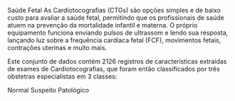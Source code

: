 Saúde Fetal
As Cardiotocografias (CTGs) são opções simples e de baixo custo para avaliar a saúde fetal, permitindo que os profissionais de saúde atuem na prevenção da mortalidade infantil e materna. O próprio equipamento funciona enviando pulsos de ultrassom e lendo sua resposta, lançando luz sobre a frequência cardíaca fetal (FCF), movimentos fetais, contrações uterinas e muito mais.

Este conjunto de dados contém 2126 registros de características extraídas de exames de Cardiotocografias, que foram então classificados por três obstetras especialistas em 3 classes:

Normal
Suspeito
Patológico
